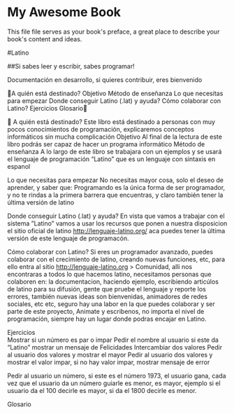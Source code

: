 # My Awesome Book

This file file serves as your book's preface, a great place to describe your book's content and ideas.



#Latino

##Si sabes leer y escribir, sabes programar! 

Documentación en desarrollo, si quieres contribuir, eres bienvenido

A quién está destinado?
Objetivo
Método de enseñanza
Lo que necesitas para empezar
Donde conseguir Latino (.lat) y ayuda?
Cómo colaborar con Latino?
Ejercicios
Glosario



A quién está destinado?
Este libro está destinado a personas con muy pocos conocimientos de programación, explicaremos conceptos informáticos sin mucha complicación
Objetivo
Al final de la lectura de este libro podrás ser capaz de hacer un programa informático 
Método de enseñanza
A lo largo de este libro se trabajara con un ejemplos y se usará el lenguaje de programación “Latino” que es un lenguaje con sintaxis en espanol

Lo que necesitas para empezar
No necesitas mayor cosa, solo el deseo de aprender, y saber que: Programando es la única forma de ser programador, y no te rindas a la primera barrera que encuentras, y claro también tener la última versión de latino

Donde conseguir Latino (.lat) y ayuda?
En vista que vamos a trabajar con el sistema ”Latino” vamos a usar los recursos que ponen a nuestra disposicion el sitio oficial de latino http://lenguaje-latino.org/ aca puedes tener la última versión de este lenguaje de programacón.


Cómo colaborar con Latino?
Si eres un programador avanzado, puedes colaborar con el crecimiento de latino, creando nuevas funciones, etc, para ello entra al sitio http://lenguaje-latino.org > Comunidad, alli nos encontraras a todos lo que hacemos latino, necesitamos personas que colaboren en: la documentacion, haciendo ejemplo, escribiendo articúlos de latino para su difusión, gente que pruebe el lenguaje y reporte los errores, también nuevas ideas son bienvenidas, animadores de redes sociales, etc etc,  seguro hay una labor en la que puedes colaborar y ser parte de este proyecto, Animate y escribenos, no importa el nivel de programación, siempre hay un lugar donde podras encajar en Latino. 

















Ejercicios  
Mostrar si un número es par o impar
Pedir el nombre al usuario si este da “Latino” mostrar un mensaje de Felicidades
Intercambiar dos valores
Pedir al usuario dos valores y mostrar el mayor
Pedir al usuario dos valores y mostrar el valor impar, si no hay valor impar, mostrar mensaje de error



Pedir al usuario un número, si este es el número 1973, el usuario gana, cada vez que el usuario da un número guiarle es menor, es mayor, ejemplo si el usuario da el 100 decirle es mayor, si da el 1800 decirle es menor.  

Glosario























